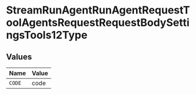 # StreamRunAgentRunAgentRequestToolAgentsRequestRequestBodySettingsTools12Type


## Values

| Name   | Value  |
| ------ | ------ |
| `CODE` | code   |